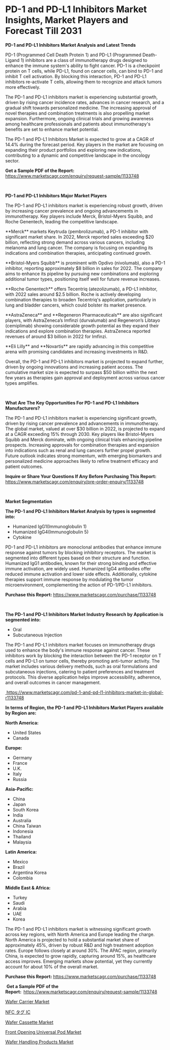 <p><h1>PD-1 and PD-L1 Inhibitors Market Insights, Market Players and Forecast Till 2031</h1></p><p><strong>PD-1 and PD-L1 Inhibitors Market Analysis and Latest Trends</strong></p>
<p><p>PD-1 (Programmed Cell Death Protein 1) and PD-L1 (Programmed Death-Ligand 1) inhibitors are a class of immunotherapy drugs designed to enhance the immune system's ability to fight cancer. PD-1 is a checkpoint protein on T cells, while PD-L1, found on cancer cells, can bind to PD-1 and inhibit T cell activation. By blocking this interaction, PD-1 and PD-L1 inhibitors re-activate T cells, allowing them to recognize and attack tumors more effectively.</p><p>The PD-1 and PD-L1 inhibitors market is experiencing substantial growth, driven by rising cancer incidence rates, advances in cancer research, and a gradual shift towards personalized medicine. The increasing approval of novel therapies and combination treatments is also propelling market expansion. Furthermore, ongoing clinical trials and growing awareness among healthcare professionals and patients about immunotherapy's benefits are set to enhance market potential.</p><p>The PD-1 and PD-L1 Inhibitors Market is expected to grow at a CAGR of 14.4% during the forecast period. Key players in the market are focusing on expanding their product portfolios and exploring new indications, contributing to a dynamic and competitive landscape in the oncology sector.</p></p>
<p><strong>Get a Sample PDF of the Report:&nbsp;</strong> <a href="https://www.marketscagr.com/enquiry/request-sample/1133748?utm_campaign=1197&utm_medium=2&utm_source=Github&utm_content=ia&utm_term=18122024&utm_id=pd-1-and-pd-l1-inhibitors">https://www.marketscagr.com/enquiry/request-sample/1133748</a></p>
<p>&nbsp;</p>
<p><strong>PD-1 and PD-L1 Inhibitors Major Market Players</strong></p>
<p><p>The PD-1 and PD-L1 inhibitors market is experiencing robust growth, driven by increasing cancer prevalence and ongoing advancements in immunotherapy. Key players include Merck, Bristol-Myers Squibb, and Roche Genentech, leading the competitive landscape.</p><p>**Merck** markets Keytruda (pembrolizumab), a PD-1 inhibitor with significant market share. In 2022, Merck reported sales exceeding $20 billion, reflecting strong demand across various cancers, including melanoma and lung cancer. The company is focusing on expanding its indications and combination therapies, anticipating continued growth.</p><p>**Bristol-Myers Squibb** is prominent with Opdivo (nivolumab), also a PD-1 inhibitor, reporting approximately $8 billion in sales for 2022. The company aims to enhance its pipeline by pursuing new combinations and exploring additional tumor types, positioning itself well for future revenue increases.</p><p>**Roche Genentech** offers Tecentriq (atezolizumab), a PD-L1 inhibitor, with 2022 sales around $2.5 billion. Roche is actively developing combination therapies to broaden Tecentriq's application, particularly in lung and bladder cancers, which could bolster its market presence.</p><p>**AstraZeneca** and **Regeneron Pharmaceuticals** are also significant players, with AstraZeneca’s Imfinzi (durvalumab) and Regeneron’s Libtayo (cemiplimab) showing considerable growth potential as they expand their indications and explore combination therapies. AstraZeneca reported revenues of around $3 billion in 2022 for Imfinzi.</p><p>**Eli Lilly** and **Novartis** are rapidly advancing in this competitive arena with promising candidates and increasing investments in R&D. </p><p>Overall, the PD-1 and PD-L1 inhibitors market is projected to expand further, driven by ongoing innovations and increasing patient access. The cumulative market size is expected to surpass $50 billion within the next few years as therapies gain approval and deployment across various cancer types amplifies.</p></p>
<p>&nbsp;</p>
<p><strong>What Are The Key Opportunities For PD-1 and PD-L1 Inhibitors Manufacturers?</strong></p>
<p><p>The PD-1 and PD-L1 inhibitors market is experiencing significant growth, driven by rising cancer prevalence and advancements in immunotherapy. The global market, valued at over $30 billion in 2022, is projected to expand at a CAGR exceeding 15% through 2030. Key players like Bristol-Myers Squibb and Merck dominate, with ongoing clinical trials enhancing pipeline prospects. Increasing approvals for combination therapies and expansion into indications such as renal and lung cancers further propel growth. Future outlook indicates strong momentum, with emerging biomarkers and personalized medicine approaches likely to refine treatment efficacy and patient outcomes.</p></p>
<p><strong>Inquire or Share Your Questions If Any Before Purchasing This Report:</strong> <a href="https://www.marketscagr.com/enquiry/pre-order-enquiry/1133748?utm_campaign=1197&utm_medium=2&utm_source=Github&utm_content=ia&utm_term=18122024&utm_id=pd-1-and-pd-l1-inhibitors">https://www.marketscagr.com/enquiry/pre-order-enquiry/1133748</a></p>
<p>&nbsp;</p>
<p><strong>Market Segmentation</strong></p>
<p><strong>The PD-1 and PD-L1 Inhibitors Market Analysis by types is segmented into:</strong></p>
<p><ul><li>Humanized IgG1(Immunoglobulin 1)</li><li>Humanized IgG4(Immunoglobulin 5)</li><li>Cytokine</li></ul></p>
<p><p>PD-1 and PD-L1 inhibitors are monoclonal antibodies that enhance immune response against tumors by blocking inhibitory receptors. The market is segmented into different types based on their structure and function. Humanized IgG1 antibodies, known for their strong binding and effective immune activation, are widely used. Humanized IgG4 antibodies offer reduced immune activation and lower side effects. Additionally, cytokine therapies support immune response by modulating the tumor microenvironment, complementing the action of PD-1/PD-L1 inhibitors.</p></p>
<p><strong>Purchase this Report:&nbsp;</strong><a href="https://www.marketscagr.com/purchase/1133748?utm_campaign=1197&utm_medium=2&utm_source=Github&utm_content=ia&utm_term=18122024&utm_id=pd-1-and-pd-l1-inhibitors">https://www.marketscagr.com/purchase/1133748</a></p>
<p>&nbsp;</p>
<p><strong>The PD-1 and PD-L1 Inhibitors Market Industry Research by Application is segmented into:</strong></p>
<p><ul><li>Oral</li><li>Subcutaneous Injection</li></ul></p>
<p><p>The PD-1 and PD-L1 inhibitors market focuses on immunotherapy drugs used to enhance the body's immune response against cancer. These inhibitors work by blocking the interaction between the PD-1 receptor on T cells and PD-L1 on tumor cells, thereby promoting anti-tumor activity. The market includes various delivery methods, such as oral formulations and subcutaneous injections, catering to patient preferences and treatment protocols. This diverse application helps improve accessibility, adherence, and overall outcomes in cancer management.</p></p>
<p><a href="https://www.marketscagr.com/pd-1-and-pd-l1-inhibitors-market-in-global-r1133748?utm_campaign=1197&utm_medium=2&utm_source=Github&utm_content=ia&utm_term=18122024&utm_id=pd-1-and-pd-l1-inhibitors">&nbsp;https://www.marketscagr.com/pd-1-and-pd-l1-inhibitors-market-in-global-r1133748</a></p>
<p><strong>In terms of Region, the PD-1 and PD-L1 Inhibitors Market Players available by Region are:</strong></p>
<p>
    <p> <strong> North America: </strong>
        <ul>
            <li>United States</li>
            <li>Canada</li>
        </ul>
        </p> 
    <p> <strong> Europe: </strong>
        <ul>
            <li>Germany</li>
            <li>France</li>
            <li>U.K.</li>
            <li>Italy</li>
            <li>Russia</li>
        </ul>
        </p> 
    <p> <strong> Asia-Pacific: </strong>
        <ul>
            <li>China</li>
            <li>Japan</li>
            <li>South Korea</li>
            <li>India</li>
            <li>Australia</li>
            <li>China Taiwan</li>
            <li>Indonesia</li>
            <li>Thailand</li>
            <li>Malaysia</li>
        </ul>
        </p> 
    <p> <strong> Latin America: </strong>
        <ul>
            <li>Mexico</li>
            <li>Brazil</li>
            <li>Argentina Korea</li>
            <li>Colombia</li>
        </ul>
        </p> 
    <p> <strong> Middle East & Africa: </strong>
        <ul>
            <li>Turkey</li>
            <li>Saudi</li>
            <li>Arabia</li>
            <li>UAE</li>
            <li>Korea</li>
        </ul>
    </p>
    </p>
<p><p>The PD-1 and PD-L1 inhibitors market is witnessing significant growth across key regions, with North America and Europe leading the charge. North America is projected to hold a substantial market share of approximately 45%, driven by robust R&D and high treatment adoption rates. Europe follows closely at around 30%. The APAC region, primarily China, is expected to grow rapidly, capturing around 15%, as healthcare access improves. Emerging markets show potential, yet they currently account for about 10% of the overall market.</p></p>
<p><strong>Purchase this Report: </strong><a href="https://www.marketscagr.com/purchase/1133748?utm_campaign=1197&utm_medium=2&utm_source=Github&utm_content=ia&utm_term=18122024&utm_id=pd-1-and-pd-l1-inhibitors">https://www.marketscagr.com/purchase/1133748</a></p>
<p>&nbsp;<strong>Get a Sample PDF of the Report:&nbsp;&nbsp;</strong><a href="https://www.marketscagr.com/enquiry/request-sample/1133748?utm_campaign=1197&utm_medium=2&utm_source=Github&utm_content=ia&utm_term=18122024&utm_id=pd-1-and-pd-l1-inhibitors">https://www.marketscagr.com/enquiry/request-sample/1133748</a></p>
<p><strong></strong></p>
<p><p><a href="https://www.linkedin.com/pulse/evalua-mark-research-ptwwe?utm_campaign=1197&utm_medium=2&utm_source=Github&utm_content=ia&utm_term=18122024&utm_id=pd-1-and-pd-l1-inhibitors">Wafer Carrier Market</a></p><p><a href="https://github.com/lababdou/Market-Research-Report-List-6/blob/main/651948527846.md?utm_campaign=1197&utm_medium=2&utm_source=Github&utm_content=ia&utm_term=18122024&utm_id=pd-1-and-pd-l1-inhibitors">NFC タグ IC</a></p><p><a href="https://www.linkedin.com/pulse/wafer-cassette-market-growth-key-factors-driving-expansion-l6dle?utm_campaign=1197&utm_medium=2&utm_source=Github&utm_content=ia&utm_term=18122024&utm_id=pd-1-and-pd-l1-inhibitors">Wafer Cassette Market</a></p><p><a href="https://www.linkedin.com/pulse/f-my-mkt-intel-xkfif?utm_campaign=1197&utm_medium=2&utm_source=Github&utm_content=ia&utm_term=18122024&utm_id=pd-1-and-pd-l1-inhibitors">Front Opening Universal Pod Market</a></p><p><a href="https://www.linkedin.com/pulse/wafer-handling-products-market-size-application-revenue-odcme?utm_campaign=1197&utm_medium=2&utm_source=Github&utm_content=ia&utm_term=18122024&utm_id=pd-1-and-pd-l1-inhibitors">Wafer Handling Products Market</a></p></p>